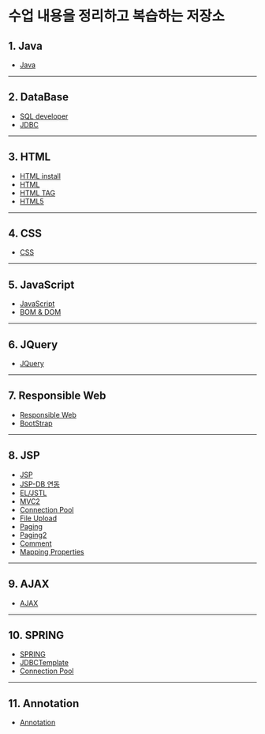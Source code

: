
# 수업 내용을 정리하고 복습하는 저장소

## 1. Java
  - <a href="https://docs.google.com/document/d/1c9ZEmq23fB88MOJkvFK4qOM26naMORbPAtUS193HAgY/edit?usp=sharing">Java</a>
--------------------
## 2. DataBase
  - <a href="https://docs.google.com/document/d/1ttdnhQSGiP8oYt0saMN2S5nEIe6MOODr6DhZKSpAvLQ/edit?usp=sharing">SQL developer</a>
  - <a href="https://docs.google.com/document/d/1c2Mz3Ez54elPkd8t77Y3zA23lHqG-WoxXuxQF0vLeJM/edit?usp=sharing">JDBC</a>
--------------------
## 3. HTML
  - <a href="HTML/HTML install.md">HTML install</a>
  - <a href="HTML/HTML.md">HTML</a>
  - <a href="HTML/HTML TAG.md">HTML TAG</a>
  - <a href="HTML/HTML5.md">HTML5</a>
--------------------
## 4. CSS
  - <a href="CSS/CSS.md">CSS</a>
--------------------
## 5. JavaScript
  - <a href="JavaScript/Java Script.md">JavaScript</a>
  - <a href="JavaScript/Java Script2.md">BOM & DOM</a>
--------------------
## 6. JQuery
  - <a href="JQuery/JQuery.md">JQuery</a>
--------------------
## 7. Responsible Web
  - <a href="ResponsibleWeb/Responsible Web.md">Responsible Web</a>
  - <a href="ResponsibleWeb/BootStrap.md">BootStrap</a>
--------------------
## 8. JSP
  - <a href="JSP/JSP.md">JSP</a>
  - <a href="JSP/JSP와 DB 연동.md">JSP-DB 연동</a>
  - <a href="JSP/EL_JSTL.md">EL/JSTL</a>
  - <a href="JSP/MVC2.md">MVC2</a>
  - <a href="JSP/ConnectionPool.md">Connection Pool</a>
  - <a href="JSP/File Upload.md">File Upload</a>
  - <a href="JSP/Paging.md">Paging</a>
  - <a href="JSP/Paging2.md">Paging2</a>
  - <a href="JSP/Comment.md">Comment</a>
  - <a href="JSP/mapping.properties.md">Mapping Properties</a>
--------------------
## 9. AJAX
  - <a href="AJAX/AJAX.md">AJAX</a>
--------------------
## 10. SPRING
  - <a href="Spring/SPRING.md">SPRING</a>
  - <a href="Spring/SPRING-JDBCTemplate.md">JDBCTemplate</a>
  - <a href="Spring/Connection Pool.md">Connection Pool</a>
--------------------
## 11. Annotation
  - <a href="Annotation/Annotation.md">Annotation</a>
